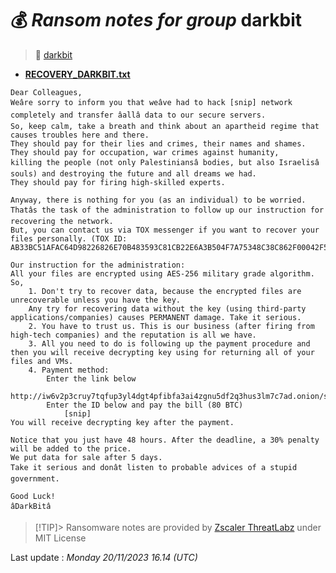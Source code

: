 # 💰 _Ransom notes for group_ darkbit
> 🔗 [darkbit](group/darkbit)
* **[RECOVERY_DARKBIT.txt](https://ransomware.live/ransomware_notes/darkbit/RECOVERY_DARKBIT.txt)**

```
Dear Colleagues,
Weâre sorry to inform you that weâve had to hack [snip] network completely and transfer âallâ data to our secure servers.
So, keep calm, take a breath and think about an apartheid regime that causes troubles here and there.
They should pay for their lies and crimes, their names and shames. They should pay for occupation, war crimes against humanity,
killing the people (not only Palestiniansâ bodies, but also Israelisâ souls) and destroying the future and all dreams we had.
They should pay for firing high-skilled experts.

Anyway, there is nothing for you (as an individual) to be worried.
Thatâs the task of the administration to follow up our instruction for recovering the network.
But, you can contact us via TOX messenger if you want to recover your files personally. (TOX ID: AB33BC51AFAC64D98226826E70B483593C81CB22E6A3B504F7A75348C38C862F00042F5245AC)

Our instruction for the administration:
All your files are encrypted using AES-256 military grade algorithm. So,
	1. Don't try to recover data, because the encrypted files are unrecoverable unless you have the key.
	Any try for recovering data without the key (using third-party applications/companies) causes PERMANENT damage. Take it serious.
	2. You have to trust us. This is our business (after firing from high-tech companies) and the reputation is all we have.
	3. All you need to do is following up the payment procedure and then you will receive decrypting key using for returning all of your files and VMs.
	4. Payment method:
		Enter the link below
			http://iw6v2p3cruy7tqfup3yl4dgt4pfibfa3ai4zgnu5df2q3hus3lm7c7ad.onion/support
		Enter the ID below and pay the bill (80 BTC)
			[snip]
You will receive decrypting key after the payment.

Notice that you just have 48 hours. After the deadline, a 30% penalty will be added to the price.
We put data for sale after 5 days.
Take it serious and donât listen to probable advices of a stupid government.

Good Luck!
âDarkBitâ

```


> [!TIP]> Ransomware notes are provided by [Zscaler ThreatLabz](https://github.com/threatlabz/ransomware_notes) under MIT License
> 




Last update : _Monday 20/11/2023 16.14 (UTC)_

